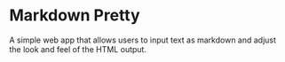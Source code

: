 Markdown Pretty
===============

A simple web app that allows users to input text as markdown and adjust the look and feel of the HTML output.
